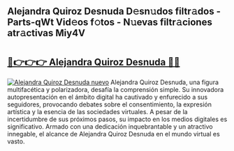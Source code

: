 ## Alejandra Quiroz Desnuda D𝚎sn𝚞dos filtr𝚊dos - Parts-qWt Vid𝚎os f𝚘tos - N𝚞evas filtr𝚊ciones atr𝚊ctivas Miy4V

# <h2><a href="http://mbdlde.tromn.icu/?c=Alejandra+Quiroz+Desnuda">🔗👉👉👉 Alejandra Quiroz Desnuda 🔗🔗</a></h2>

[![Alejandra Quiroz Desnuda nuevo](https://i.imgur.com/pEAQMta.gif)](http://mbdlde.tromn.icu/?c=Alejandra+Quiroz+Desnuda)
Alejandra Quiroz Desnuda, una figura multifacética y polarizadora, desafía la comprensión simple. Su innovadora autopresentación en el ámbito digital ha cautivado y enfurecido a sus seguidores, provocando debates sobre el consentimiento, la expresión artística y la esencia de las sociedades virtuales. A pesar de la incertidumbre de sus próximos pasos, su impacto en los medios digitales es significativo. Armado con una dedicación inquebrantable y un atractivo innegable, el alcance de Alejandra Quiroz Desnuda en el mundo virtual es vasto.
